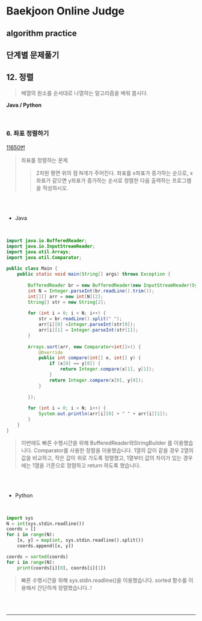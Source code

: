 # Baekjoon Online Judge

## algorithm practice

## 단계별 문제풀기

## 12. 정렬

> 배열의 원소를 순서대로 나열하는 알고리즘을 배워 봅시다.

**Java / Python**

<br>

### 6. 좌표 정렬하기
[11650번](https://www.acmicpc.net/problem/11650) 
> 좌표를 정렬하는 문제
>> 2차원 평면 위의 점 N개가 주어진다. 좌표를 x좌표가 증가하는 순으로, x좌표가 같으면 y좌표가 증가하는 순서로 정렬한 다음 출력하는 프로그램을 작성하시오.

<br><br>

- Java
<br>

```java
import java.io.BufferedReader;
import java.io.InputStreamReader;
import java.util.Arrays;
import java.util.Comparator;
 
public class Main {
    public static void main(String[] args) throws Exception {
        
        BufferedReader br = new BufferedReader(new InputStreamReader(System.in));
        int N = Integer.parseInt(br.readLine().trim());
        int[][] arr = new int[N][2];
        String[] str = new String[2];
        
        for (int i = 0; i < N; i++) {
            str = br.readLine().split(" ");
            arr[i][0] =Integer.parseInt(str[0]);
            arr[i][1] = Integer.parseInt(str[1]);
        }
 
        Arrays.sort(arr, new Comparator<int[]>() {
            @Override
            public int compare(int[] x, int[] y) {
                if (x[0] == y[0]) {
                    return Integer.compare(x[1], y[1]);
                }
                return Integer.compare(x[0], y[0]);
            }
 
        });
 
        for (int i = 0; i < N; i++) {
            System.out.println(arr[i][0] + " " + arr[i][1]);
        }
    }
}
```
> 이번에도 빠른 수행시간을 위해 BufferedReader와StringBuilder 를 이용했습니다.
Comparator를 사용한 정렬을 이용했습니다.
1열의 값이 같을 경우 2열의 값을 비교하고, 작은 값이 위로 가도록 정렬했고, 1열부터 값의 차이가 있는 경우에는 1열을 기준으로 정렬하고 return 하도록 했습니다.

<br><br>

- Python

<br>

```python
import sys
N = int(sys.stdin.readline())
coords = []
for i in range(N):
    [x, y] = map(int, sys.stdin.readline().split())
    coords.append([x, y])

coords = sorted(coords) 
for i in range(N): 
    print(coords[i][0], coords[i][1])
```
> 빠른 수행시간을 위해 sys.stdin.readline()을 이용했습니다. sorted 함수를 이용해서 간단하게 정렬했습니다..!

<br><br>

---

<br>
